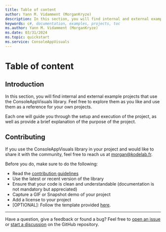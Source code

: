 ```yaml
---
title: Table of content
author: Yann M. Vidamment (MorganKryze)
description: In this section, you will find internal and external example projects that use the ConsoleAppVisuals library. Feel free to explore them as you like and use them as a reference for your own projects.
keywords: c#, documentation, examples, projects, toc
ms.author: Yann M. Vidamment (MorganKryze)
ms.date: 03/31/2024
ms.topic: quickstart
ms.service: ConsoleAppVisuals
---
```


# Table of content

## Introduction

In this section, you will find internal and external example projects that use the ConsoleAppVisuals library. Feel free to explore them as you like and use them as a reference for your own projects.

Each one will guide you through the setup and execution of the project, as well as provide a brief explanation of the purpose of the project.

## Contributing

If you use the ConsoleAppVisuals library in your project and would like to share it with the community, feel free to reach us at [morgan@kodelab.fr](mailto:morgan@kodelab.fr).

Before you do, make sure to do the following:

- Read the [contribution guidelines](https://github.com/MorganKryze/ConsoleAppVisuals/blob/main/.github/CONTRIBUTING.md)
- Use the latest or recent version of the library
- Ensure that your code is clean and understandable (documentation is not mandatory but appreciated)
- Capture a GIF or Snapshot demo of your project
- Add a license to your project
- [OPTIONAL]: Follow the template provided [here](https://github.com/MorganKryze/ConsoleAppVisuals/blob/main/.github/example_template.md).

---

Have a question, give a feedback or found a bug? Feel free to [open an issue](https://github.com/MorganKryze/ConsoleAppVisuals/issues) or [start a discussion](https://github.com/MorganKryze/ConsoleAppVisuals/discussions) on the GitHub repository.
